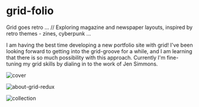 # grid-folio
Grid goes retro ... // Exploring magazine and newspaper layouts, inspired by retro themes - zines, cyberpunk ...

I am having the best time developing a new portfolio site with grid! I've been looking forward to getting into the grid-groove for a while, and I am learning that there is so much possibility with this approach. Currently I'm fine-tuning my grid skills by dialing in to the work of Jen Simmons.

![cover](https://user-images.githubusercontent.com/44883733/61174705-bf3f6080-a571-11e9-82d8-81142748832c.png)

![about-grid-redux](https://user-images.githubusercontent.com/44883733/60749644-c4495200-9f6a-11e9-8059-7cac2bcd3804.png)

![collection](https://user-images.githubusercontent.com/44883733/61079978-0868a680-a3f2-11e9-9bd5-7c8f112a99c4.png)
